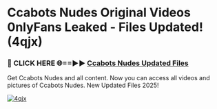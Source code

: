 # Ccabots Nudes Original Videos 0nlyFans Leaked - Files Updated! (4qjx)

<h3>🔴 CLICK HERE 🌐==►► <a href="https://tinyurl.com/yrmya6cz" rel="nofollow">Ccabots Nudes Updated Files</a></h3>

Get Ccabots Nudes and all content. Now you can access all videos and pictures of Ccabots Nudes. New Updated Files 2025!

[![4qjx](https://i.imgur.com/FMdXYCs.gif)](https://tinyurl.com/yrmya6cz)
